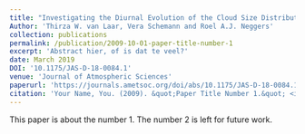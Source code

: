 ```yaml
---
title: "Investigating the Diurnal Evolution of the Cloud Size Distribution of Continental Cumulus Convection Using Multiday LES"
Author: 'Thirza W. van Laar, Vera Schemann and Roel A.J. Neggers'
collection: publications
permalink: /publication/2009-10-01-paper-title-number-1
excerpt: 'Abstract hier, of is dat te veel?'
date: March 2019
DOI: '10.1175/JAS-D-18-0084.1'
venue: 'Journal of Atmospheric Sciences'
paperurl: 'https://journals.ametsoc.org/doi/abs/10.1175/JAS-D-18-0084.1'
citation: 'Your Name, You. (2009). &quot;Paper Title Number 1.&quot; <i>Journal 1</i>. 1(1).'
---
```

This paper is about the number 1. The number 2 is left for future work.


